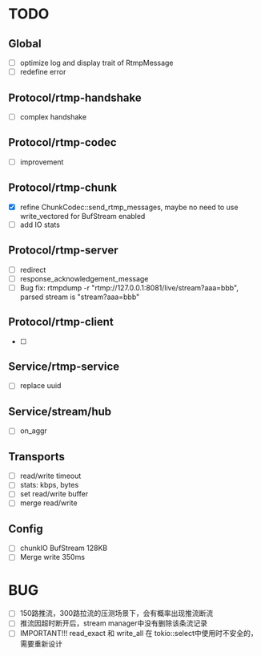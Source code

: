 # TODO
## Global
- [ ] optimize log and display trait of RtmpMessage
- [ ] redefine error

## Protocol/rtmp-handshake
- [ ] complex handshake

## Protocol/rtmp-codec
- [ ] improvement

## Protocol/rtmp-chunk
- [x] refine ChunkCodec::send_rtmp_messages, maybe no need to use write_vectored for BufStream enabled
- [ ] add IO stats

## Protocol/rtmp-server
- [ ] redirect
- [ ] response_acknowledgement_message
- [ ] Bug fix: rtmpdump -r "rtmp://127.0.0.1:8081/live/stream?aaa=bbb", parsed stream is "stream?aaa=bbb"

## Protocol/rtmp-client
- [ ] 

## Service/rtmp-service
- [ ] replace uuid

## Service/stream/hub
- [ ] on_aggr

## Transports
- [ ] read/write timeout
- [ ] stats: kbps, bytes
- [ ] set read/write buffer
- [ ] merge read/write

## Config
- [ ] chunkIO BufStream 128KB
- [ ] Merge write 350ms

# BUG
- [ ] 150路推流，300路拉流的压测场景下，会有概率出现推流断流
- [ ] 推流因超时断开后，stream manager中没有删除该条流记录
- [ ] IMPORTANT!!! read_exact 和 write_all 在 tokio::select中使用时不安全的，需要重新设计